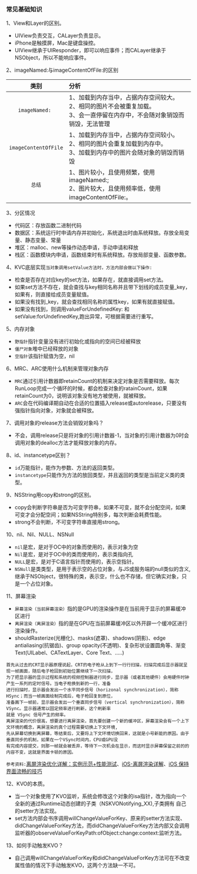 ### 常见基础知识
1、View和Layer的区别。
- UIView负责交互，CALayer负责显示。
- iPhone是触摸屏，Mac是键盘操控。
- UIView继承于UIResponder，即可以响应事件；而CALayer继承于NSObject，所以不能响应事件。

2、imageNamed:与imageContentOfFile:的区别

| 类别 | 分析 |
| :-------------: | :------------- |
| `imageNamed: `      | 1、加载到内存当中，占据内存空间较大。</br> 2、相同的图片不会被重复加载。</br>3、会一直停留在内存中，不会随对象销毁而销毁，无法管理       |
| `imageContentOfFile` |1、加载到内存当中，占据内存空间较小。</br>2、相同的图片会重复加载到内存中。</br>3、加载到内存中的图片会随对象的销毁而销毁 |
| `总结` | 1、图片较小，且使用频繁，使用imageNamed:;</br>2、图片较大，且使用频率低，使用imageContentOfFile:。

3、分区情况
- 代码区：存放函数二进制代码
- 数据区：系统运行时申请内存并初始化，系统退出时由系统释放。存放全局变量、静态变量、常量
- 堆区：malloc、new等操作动态申请，手动申请和释放
- 栈区：函数模块内申请，函数结束时有系统释放。存放局部变量、函数参数。

4、KVC底层实现`当对象调用setValue方法时，方法内部会做以下操作:`
- 检查是否存在对应key的set方法，如果存在，就直接调用set方法。
- 如果set方法不存在，就会查找与key相同名称并且带下划线的成员变量_key，如果有，则直接给成员变量赋值。
- 如果没有找到_key，就会查找相同名称的属性key，如果有就直接赋值。
- 如果没有找到，则调用valueForUndefinedKey: 和 setValue:forUndefinedKey,跑出异常，可根据需要进行重写。

5、内存对象
- `野指针`指针变量没有进行初始化或指向的空间已经被释放
- `僵尸对象`堆中已经释放的对象
- `空指针`该指针赋值为空，nil

6、MRC、ARC使用什么机制来管理对象内存
- `MRC`通过引用计数器即retainCount的机制来决定对象是否需要释放。每次RunLoop完成一个循环的时候，都会检查对象的ratainCount，如果retainCount为0，说明该对象没有地方被使用，就被释放。
- `ARC`会在代码编译期自动在合适的位置插入release或autorelease，只要没有强指针指向对象，对象就会被释放。

7、调用对象的release方法会销毁对象吗？
- 不会，调用release只是将对象的引用计数器-1，当对象的引用计数器为0时会调用对象的dealloc方法才能释放对象的内存。

8、id、instancetype区别？
- `id`万能指针，能作为参数、方法的返回类型。
- `instancetype`只能作为方法的放回类型，并且返回的类型是当前定义类的类型。

9、NSString用copy和strong的区别。
- copy会判断字符串是否为可变字符串，如果不可变，就不会分配空间，如果可变才会分配空间；如果NSString特别多，每次判断会耗费性能。
- strong不会判断，不可变字符串直接用strong。

10、nil、Nil、NULL、NSNull
- `nil`是宏，是对于OC中的对象而使用的，表示对象为空
- `Nil`是宏，是对于OC中的类而使用的，表示类指向孔
- `NULL`是宏，是对于C语言指针而使用的，表示空指针。
- `NSNull`是类类型，是用于表示空的占位对象，与JS或服务端的null类似的含义,继承于NSObject，很特殊的类，表示空，什么也不存储，但它确实对象，只是一个占位对象。

11、屏幕渲染</br>
- `屏幕渲染（当前屏幕渲染）`指的是GPU的渲染操作是在当前用于显示的屏幕缓冲区进行
- `离屏渲染（离屏渲染）`指的是在GPU在当前屏幕缓冲区以外开辟一个缓冲区进行渲染操作。
- shouldRasterize(光栅化)、masks(遮罩)、shadows(阴影)、edge antialiasing(抗锯齿)、group opacity(不透明)、复杂形状设置圆角等、渐变
Text(UILabel、CATextLayer、Core Text、.....)
```
首先从过去的CRT显示器原理说起，CRT的电子枪从上到下一行行扫描，扫描完成后显示器就呈现一帧画面，随后电子枪回到初始位置继续下一次扫描，
为了把显示器的显示过程和系统的视频控制器进行同步，显示器（或者其他硬件）会用硬件时钟产生一系列的定时信号。当电子枪换到新的一行，准备
进行扫描时，显示器会发出一个水平同步信号（horizonal synchronization），简称 HSync；而当一帧画面绘制完成后，电子枪回复到原位，
准备画下一帧前，显示器会发出一个垂直同步信号（vertical synchronization），简称 VSync。显示器通常以固定频率进行刷新，这个刷新率
就是 VSync 信号产生的频率。
离屏渲染的代价很高，想要进行离屏渲染，首先要创建一个新的缓冲区，屏幕渲染会有一个上下文环境的概念，离屏渲染的真个过程需要切换上下文环境,
先从屏幕切换到离屏幕，等结束后，又要将上下文环境切换回来，这就是小号新能的原因。由于垂直同步的机制，如果在一个VSync时间内，CPU或GPU没
有完成内容提交，则那一帧就会被丢弃，等待下一次机会在显示，而这时显示屏幕保留之前的的内容不变，这就是界面卡顿的原因。
```
`参考资料:`[离屏渲染优化详解：实例示范+性能测试](https://www.jianshu.com/p/ca51c9d3575b)、[iOS-离屏渲染详解](https://www.jianshu.com/p/57e2ec17585b)、[iOS 保持界面流畅的技巧](https://blog.ibireme.com/2015/11/12/smooth_user_interfaces_for_ios/)

12、KVO的本质。
- 当一个对象使用了KVO监听，系统会修改这个对象的isa指针，改为指向一个全新的通过Runtime动态创建的子类（NSKVONotifying_XX),子类拥有
自己的setter方法实现。
- set方法内部会书序调用willChangeValueForKey、原来的setter方法实现、didChangeValueForKey方法，而didChangeValueForKey方法内部又会调用监听器的observeValueForKeyPath:ofObject:change:context:监听方法。

13、如何手动触发KVO？
- 自己调用willChangeValueForKey和didChangeValueForKey方法可在不改变属性值的情况下手动触发KVO，这两个方法缺一不可。
